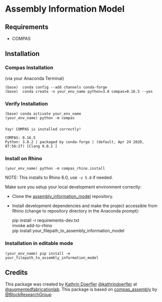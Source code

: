 # Assembly Information Model


## Requirements

* COMPAS

## Installation

### Compas Installation 
(via your Anaconda Terminal)
    
    (base)  conda config --add channels conda-forge
    (base)  conda create -n your_env_name python=3.8 compas=0.16.5 --yes

 
### Verify Installation

    (base) conda activate your_env_name
    (your_env_name) python -m compas
###
    Yay! COMPAS is installed correctly!

    COMPAS: 0.16.5
    Python: 3.8.2 | packaged by conda-forge | (default, Apr 24 2020, 07:56:27) [Clang 9.0.1 ]     

### Install on Rhino

    (your_env_name) python -m compas_rhino.install

NOTE: This installs to Rhino 6.0, use `-v 5.0` if needed.


Make sure you setup your local development environment correctly:

* Clone the [assembly_information_model](https://github.com/augmentedfabricationlab/assembly_information_model) repository.
* Install development dependencies and make the project accessible from Rhino (change to repository directory in the Anaconda prompt):

    pip install -r requirements-dev.txt  
    invoke add-to-rhino  
    pip install your_filepath_to_assembly_information_model


### Installation in editable mode


    (your_env_name) pip install -e your_filepath_to_assembly_information_model



## Credits

This package was created by [Kathrin Doerfler](doerfler@tum.de>) [@kathrindoerfler](https://github.com/kathrindoerfler) at [@augmentedfabricationlab](https://github.com/augmentedfabricationlab). This package is based on [compas_assembly](https://github.com/BlockResearchGroup/compas_assembly) by [@BlockResearchGroup](https://github.com/BlockResearchGroup)


